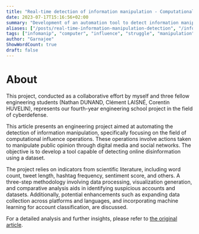 ```yaml
---
title: "Real-time detection of information manipulation - Computational Influence Struggle (L2I)."
date: 2023-07-17T15:16:56+02:00
summary: "Development of an automation tool to detect information manipulation in real time as part of L2I operations - 4th year engineering school project."
aliases: ["/posts/real-time-information-manipulation-detection", "/infomanip"]
tags: ["infomanip", "computer", "influence", "struggle", "manipulation", "detection", "cybersecurity", "engineering", "data", "analysis"]
author: "Garnajee"
ShowWordCount: true
draft: false
---
```


# About

This project, conducted as a collaborative effort by myself and three fellow engineering students (Nathan DUNAND, Clément LAISNÉ, Corentin HUVELIN), represents our fourth-year engineering school project in the field of cyberdefense.

This article presents an engineering project aimed at automating the detection of information manipulation, specifically focusing on the field of computational influence operations. These operations involve actions taken to manipulate public opinion through digital media and social networks. The objective is to develop a tool capable of detecting online disinformation using a dataset.

The project relies on indicators from scientific literature, including word count, tweet length, hashtag frequency, sentiment score, and others. A three-step methodology involving data processing, visualization generation, and comparative analysis aids in identifying suspicious accounts and datasets. Additionally, potential enhancements such as expanding data collection across platforms and languages, and incorporating machine learning for account classification, are discussed.

For a detailed analysis and further insights, please refer to [the original article](https://nathan-out.github.io/posts/automatiser-la-detection-de-la-manipulation-de-linformation-en-cas-reel/).

